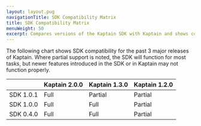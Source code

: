 ```yaml
---
layout: layout.pug
navigationTitle: SDK Compatibility Matrix
title: SDK Compatibility Matrix
menuWeight: 50
excerpt: Compares versions of the Kaptain SDK with Kaptain and shows compatibility.
---
```


The following chart shows SDK compatibility for the past 3 major releases of Kaptain. Where partial support is noted,
the SDK will function for most tasks, but newer features introduced in the SDK or in Kaptain may not function properly.

|               | Kaptain 2.0.0     | Kaptain 1.3.0     | Kaptain 1.2.0     |
| ------------- | ----------------- | ----------------- | ----------------- |
| SDK 1.0.1     | Full              | Partial           | Partial           |
| SDK 1.0.0     | Full              | Full              | Partial           |
| SDK 0.4.0     | Full              | Full              | Partial           |

